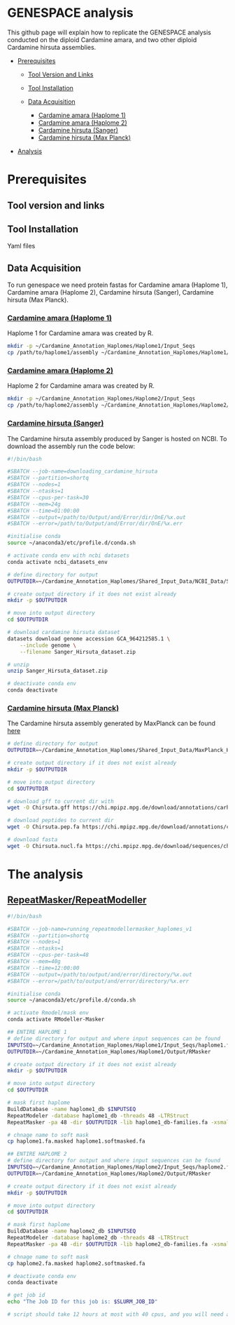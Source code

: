 # GENESPACE analysis

This github page will explain how to replicate the GENESPACE analysis conducted on the diploid Cardamine amara, and two other diploid Cardamine hirsuta assemblies.

+ [Prerequisites](#prerequisites)
  - [Tool Version and Links](#tool-version-and-links)
  - [Tool Installation](#tool-installation)
  - [Data Acquisition](#data-acquisition)
 
    - [Cardamine amara (Haplome 1)](#cardamine-amara-haplome-1)
    - [Cardamine amara (Haplome 2)](#cardamine-amara-haplome-2)
    - [Cardamine hirsuta (Sanger)](#cardamine-hirsuta-sanger)
    - [Cardamine hirsuta (Max Planck)](#cardamine-hirsuta-max-planck)
    
+ [Analysis](#the-analysis)
  


# Prerequisites

## Tool version and links

## Tool Installation
Yaml files

## Data Acquisition

To run genespace we need protein fastas for Cardamine amara (Haplome 1), Cardamine amara (Haplome 2), Cardamine hirsuta (Sanger), Cardamine hirsuta (Max Planck).

### <ins>Cardamine amara (Haplome 1)<ins>
Haplome 1 for Cardamine amara was created by R.

```bash
mkdir -p ~/Cardamine_Annotation_Haplomes/Haplome1/Input_Seqs
cp /path/to/haplome1/assembly ~/Cardamine_Annotation_Haplomes/Haplome1/Input_Seqs/haplome1.fa
```

### <ins>Cardamine amara (Haplome 2)<ins>
Haplome 2 for Cardamine amara was created by R.

```bash
mkdir -p ~/Cardamine_Annotation_Haplomes/Haplome2/Input_Seqs
cp /path/to/haplome2/assembly ~/Cardamine_Annotation_Haplomes/Haplome2/Input_Seqs/haplome2.fa
```

### <ins>Cardamine hirsuta (Sanger)<ins>
The Cardamine hirsuta assembly produced by Sanger is hosted on NCBI. To download the assembly run the code below:

```bash
#!/bin/bash

#SBATCH --job-name=downloading_cardamine_hirsuta
#SBATCH --partition=shortq
#SBATCH --nodes=1
#SBATCH --ntasks=1
#SBATCH --cpus-per-task=30
#SBATCH --mem=24g
#SBATCH --time=01:00:00
#SBATCH --output=/path/to/Output/and/Error/dir/OnE/%x.out
#SBATCH --error=/path/to/Output/and/Error/dir/OnE/%x.err

#initialise conda
source ~/anaconda3/etc/profile.d/conda.sh

# activate conda env with ncbi datasets
conda activate ncbi_datasets_env

# define directory for output
OUTPUTDIR=~/Cardamine_Annotation_Haplomes/Shared_Input_Data/NCBI_Data/Sanger_Hirsuta

# create output directory if it does not exist already
mkdir -p $OUTPUTDIR

# move into output directory
cd $OUTPUTDIR

# download cardamine hirsuta dataset
datasets download genome accession GCA_964212585.1 \
	--include genome \
	--filename Sanger_Hirsuta_dataset.zip

# unzip
unzip Sanger_Hirsuta_dataset.zip

# deactivate conda env
conda deactivate

```

### <ins>Cardamine hirsuta (Max Planck)<ins>
The Cardamine hirsuta assembly generated by MaxPlanck can be found [here](https://chi.mpipz.mpg.de/download/annotations)

```bash
# define directory for output
OUTPUTDIR=~/Cardamine_Annotation_Haplomes/Shared_Input_Data/MaxPlanck_Hirsuta

# create output directory if it does not exist already
mkdir -p $OUTPUTDIR

# move into output directory
cd $OUTPUTDIR

# download gff to current dir with
wget -O Chirsuta.gff https://chi.mpipz.mpg.de/download/annotations/carhr38.gff

# download peptides to current dir
wget -O Chirsuta.pep.fa https://chi.mpipz.mpg.de/download/annotations/carhr38.aa.fa

# download fasta
wget -O Chirsuta.nucl.fa https://chi.mpipz.mpg.de/download/sequences/chi_v1.fa
```
# The analysis

## <ins>RepeatMasker/RepeatModeller<ins>

```bash
#!/bin/bash

#SBATCH --job-name=running_repeatmodellermasker_haplomes_v1
#SBATCH --partition=shortq
#SBATCH --nodes=1
#SBATCH --ntasks=1
#SBATCH --cpus-per-task=48
#SBATCH --mem=40g
#SBATCH --time=12:00:00
#SBATCH --output=/path/to/output/and/error/directory/%x.out
#SBATCH --error=/path/to/output/and/error/directory/%x.err

#initialise conda
source ~/anaconda3/etc/profile.d/conda.sh

# activate Rmodel/mask env
conda activate RModeller-Masker

## ENTIRE HAPLOME 1
# define directory for output and where input sequences can be found
INPUTSEQ=~/Cardamine_Annotation_Haplomes/Haplome1/Input_Seqs/haplome1.fa
OUTPUTDIR=~/Cardamine_Annotation_Haplomes/Haplome1/Output/RMasker

# create output directory if it does not exist already
mkdir -p $OUTPUTDIR

# move into output directory
cd $OUTPUTDIR

# mask first haplome
BuildDatabase -name haplome1_db $INPUTSEQ
RepeatModeler -database haplome1_db -threads 48 -LTRStruct
RepeatMasker -pa 48 -dir $OUTPUTDIR -lib haplome1_db-families.fa -xsmall $INPUTSEQ

# chnage name to soft mask
cp haplome1.fa.masked haplome1.softmasked.fa

## ENTIRE HAPLOME 2
# define directory for output and where input sequences can be found
INPUTSEQ=~/Cardamine_Annotation_Haplomes/Haplome2/Input_Seqs/haplome2.fa
OUTPUTDIR=~/Cardamine_Annotation_Haplomes/Haplome2/Output/RMasker

# create output directory if it does not exist already
mkdir -p $OUTPUTDIR

# move into output directory
cd $OUTPUTDIR

# mask first haplome
BuildDatabase -name haplome2_db $INPUTSEQ
RepeatModeler -database haplome2_db -threads 48 -LTRStruct
RepeatMasker -pa 48 -dir $OUTPUTDIR -lib haplome2_db-families.fa -xsmall $INPUTSEQ

# chnage name to soft mask
cp haplome2.fa.masked haplome2.softmasked.fa

# deactivate conda env
conda deactivate

# get job id
echo "The Job ID for this job is: $SLURM_JOB_ID"

# script should take 12 hours at most with 40 cpus, and you will need at least 30 Gb of space
```


